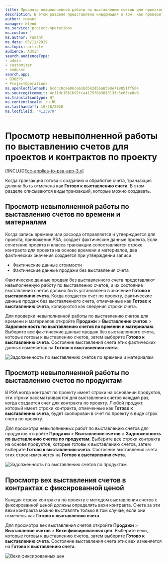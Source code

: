 ```yaml
---
title: Просмотр невыполненной работы по выставлению счетов для проектов и контрактов по проекту
description: В этом разделе представлена информация о том, как проверить невыполненные работы по времени, расходам и продуктам, а также как отметить их как готовые к выставлению счетов.
author: rumant
manager: kfend
ms.service: project-operations
ms.custom: ''
ms.author: rumant
ms.date: 03/11/2019
ms.topic: article
audience: Admin
search.audienceType:
- admin
- customizer
- enduser
search.app:
- D365PS
- ProjectOperations
ms.openlocfilehash: bcdcc0cae06ce61bd582d56a8398e718051ff564
ms.sourcegitcommit: 4cf1dc1561b92fca4175f0b3813133c5e63ce8e6
ms.translationtype: HT
ms.contentlocale: ru-RU
ms.lasthandoff: 10/28/2020
ms.locfileid: "4123979"
---
```

# <a name="review-the-invoicing-backlog-on-projects-and-project-contracts"></a>Просмотр невыполненной работы по выставлению счетов для проектов и контрактов по проекту

[!INCLUDE[cc-applies-to-psa-app-3.x](../includes/cc-applies-to-psa-app-3x.md)]

Когда транзакция готова к созданию и обработке счета, транзакция должна быть отмечена как **Готово к выставлению счета**. В этом разделе описываются виды транзакций, которые можно создавать.

## <a name="review-the-time-and-material-billing-backlog"></a>Просмотр невыполненной работы по выставлению счетов по времени и материалам

Когда запись времени или расхода отправляется и утверждается для проекта, приложение PSA, создает фактические данные проекта. Если сочетание проекта и класса транзакции сопоставляется строке контракта для проекта на основе времени и материалов, два фактических значения создается при утверждении записи:

- Фактические данные стоимости 
- Фактические данные продажи без выставления счета

Фактические данные продаж без выставленного счета представляют невыполненную работу по выставлению счетов, и их состояние выставления счетов должно быть установлено в значение **Готово к выставлению счета**. Когда создается счет по проекту, фактические данные продаж без выставленного счета, отмеченные как **Готово к выставлению счета**, копируются как сведения строки счета.

Для проверки невыполненной работы по выставлению счетов для времени и материалов откройте **Продажи** \> **Выставление счетов** \> **Задолженность по выставлению счетов по времени и материалам**. Выберите все фактические данные продаж без выставленного счета, которые готовы к выставлению счетов, затем выберите **Готово к выставлению счета**. Состояние выставления счета этих фактических данных изменяется на **Готово к выставлению счета**.

![Задолженность по выставлению счетов по времени и материалам](media/TMBacklog.png)

## <a name="review-the-product-billing-backlog"></a>Просмотр невыполненной работы по выставлению счетов по продуктам

В PSA когда контракт по проекту имеет строки на основании продуктов, эти строки рассматриваются для выставления счетов каждый раз, когда создается счет для контракта по проекту. Любой продукт, который имеет строки контракта, отмеченные как **Готово к выставлению счета**, будет скопирован в счет по проекту в виде строк счета по проекту.

Для просмотра невыполненных работ по выставлению счетов для продуктов откройте **Продажи** \> **Выставление счетов** \> **Задолженность по выставлению счетов по продуктам**. Выберите все строки контракта на основе продуктов, которые готовы к выставлению счетов, затем выберите **Готово к выставлению счета**. Состояние выставления счета этих строк изменяется на **Готово к выставлению счета**.

![Задолженность по выставлению счетов по продуктам](media/ProductBacklog.png)

## <a name="review-billing-milestones-on-fixed-price-contracts"></a>Просмотр вех выставления счетов в контрактах с фиксированной ценой

Каждая строка контракта по проекту с методом выставления счетов с фиксированной ценой должны определять вехи контракта. Счета за эти вехи контракта можно выставлять только в том случае, если они отмечены как **Готово к выставлению счета**. 

Для просмотра вех выставления счетов откройте **Продажи** \> **Выставление счетов** \> **Вехи фиксированных цен**. Выберите вехи, которые готовы к выставлению счетов, затем выберите **Готово к выставлению счета**. Состояние выставления счета этих вех изменяется на **Готово к выставлению счета**.

![Вехи фиксированных цен](media/FPBacklog.png)
